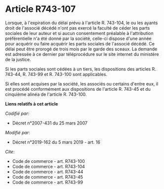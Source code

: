 # Article R743-107

Lorsque, à l'expiration du délai prévu à l'article R. 743-104, le ou les ayants droit de l'associé décédé n'ont pas exercé la
faculté de céder les parts sociales de leur auteur et si aucun consentement préalable à l'attribution préférentielle n'a été
donné par la société, celle-ci dispose d'une année pour acquérir ou faire acquérir les parts sociales de l'associé décédé. Ce
délai peut être prorogé de trois mois par le garde des sceaux. La demande est adressée à ce dernier par téléprocédure sur le
site internet du ministère de la justice.

Si les parts sociales sont cédées à un tiers, les dispositions des articles R. 743-44, R. 743-99 et R. 743-100 sont
applicables.

Si elles sont acquises par la société, les associés ou certains d'entre eux, il est procédé conformément aux dispositions de
l'article R. 743-45 et du cinquième alinéa de l'article R. 743-100.

**Liens relatifs à cet article**

_Codifié par_:

  - Décret n°2007-431 du 25 mars 2007

_Modifié par_:

  - Décret n°2019-162 du 5 mars 2019 - art. 16

_Cite_:

  - Code de commerce - art. R743-100
  - Code de commerce - art. R743-104
  - Code de commerce - art. R743-44
  - Code de commerce - art. R743-45
  - Code de commerce - art. R743-99
